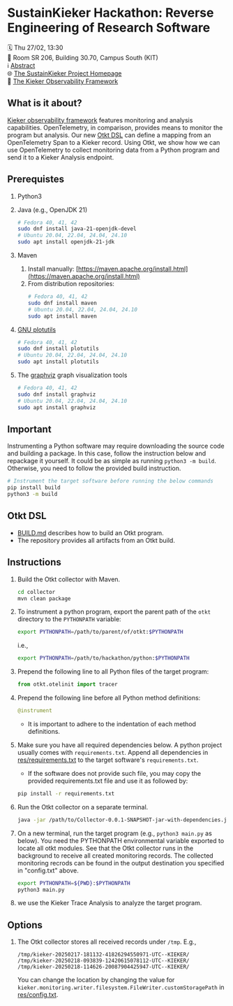 # SustainKieker Hackathon: Reverse Engineering of Research Software

🗓️ Thu 27/02, 13:30
<br>📍 Room SR 206, Building 30.70, Campus South (KIT)
<br>ℹ️ [Abstract](https://events.hifis.net/event/1741/contributions/14031/)
<br>🌐 [The SustainKieker Project Homepage](https://sustainkieker.kieker-monitoring.net)
<br>🔬 [The Kieker Observability Framework](https://kieker-monitoring.net)

## What is it about?

[Kieker observability framework](https://kieker-monitoring.net/) features monitoring and analysis capabilities.
OpenTelemetry, in comparison, provides means to monitor the program but analysis. Our new [Otkt DSL](https://github.com/silvergl/OtktDSL) can define a mapping from an OpenTelemetry Span to a Kieker record.
Using Otkt, we show how we can use OpenTelemetry to collect monitoring data from a Python program and send it to a Kieker Analysis endpoint.

## Prerequistes

1. Python3

3. Java (e.g., OpenJDK 21)
   ```bash
   # Fedora 40, 41, 42
   sudo dnf install java-21-openjdk-devel
   # Ubuntu 20.04, 22.04, 24.04, 24.10
   sudo apt install openjdk-21-jdk
   ```
4. Maven
   1. Install manually: [https://maven.apache.org/install.html](https://maven.apache.org/install.html)
   2. From distribution repositories:
      ```bash
      # Fedora 40, 41, 42
      sudo dnf install maven
      # Ubuntu 20.04, 22.04, 24.04, 24.10
      sudo apt install maven
      ```
5. [GNU plotutils](http://www.gnu.org/software/plotutils/)
   ```bash
   # Fedora 40, 41, 42
   sudo dnf install plotutils
   # Ubuntu 20.04, 22.04, 24.04, 24.10
   sudo apt install plotutils
   ```
6. The [graphviz](http://www.graphviz.org/) graph visualization tools
   ```bash
   # Fedora 40, 41, 42
   sudo dnf install graphviz
   # Ubuntu 20.04, 22.04, 24.04, 24.10
   sudo apt install graphviz
   ```

## Important

Instrumenting a Python software may require downloading the source code and
building a package. In this case, follow the instruction below and repackage it
yourself. It could be as simple as running `python3 -m build`. Otherwise, you
need to follow the provided build instruction.

```bash
# Instrument the target software before running the below commands
pip install build
python3 -m build
```

## Otkt DSL

* [BUILD.md](BUILD.md) describes how to build an Otkt program.
* The repository provides all artifacts from an Otkt build.

## Instructions

1. Build the Otkt collector with Maven.
   ```bash
   cd collector
   mvn clean package
   ```

2. To instrument a python program, export the parent path of the `otkt`
   directory to the `PYTHONPATH` variable:
   ```bash
   export PYTHONPATH=/path/to/parent/of/otkt:$PYTHONPATH
   ```
   i.e.,
   ```bash
   export PYTHONPATH=/path/to/hackathon/python:$PYTHONPATH
   ```

3. Prepend the following line to all Python files of the target program:
    ```python
    from otkt.otelinit import tracer
    ```

4. Prepend the following line before all Python method definitions:

   ```python
   @instrument
   ```

   * It is important to adhere to the indentation of each method definitions.

5. Make sure you have all required dependencies below. A python project usually
   comes with `requirements.txt`. Append all dependencies in
   [res/requirements.txt](res/requirements.txt) to the target software's
   `requirements.txt`.

   * If the software does not provide such file, you may copy the provided
     requirements.txt file and use it as followed by:

   ```bash
   pip install -r requirements.txt 
   ```

6. Run the Otkt collector on a separate terminal.

   ```bash
   java -jar /path/to/Collector-0.0.1-SNAPSHOT-jar-with-dependencies.jar -c /path/to/config.txt
   ```

7. On a new terminal, run the target program (e.g., `python3 main.py` as
   below). You need the PYTHONPATH environmental variable exported to locate
   all otkt modules. See that the Otkt collector runs in the background to
   receive all created monitoring records. The collected monitoring recrods can
   be found in the output destination you specified in "config.txt" above.

    ```bash
    export PYTHONPATH=${PWD}:$PYTHONPATH
    python3 main.py
    ```

8. we use the Kieker Trace Analysis to analyze the target program.

## Options
1. The Otkt collector stores all received records under `/tmp`. E.g.,

   ```
   /tmp/kieker-20250217-181132-41826294550971-UTC--KIEKER/
   /tmp/kieker-20250218-093839-12420615078112-UTC--KIEKER/
   /tmp/kieker-20250218-114626-20087904425947-UTC--KIEKER/
   ```

   You can change the location by changing the value for
   `kieker.monitoring.writer.filesystem.FileWriter.customStoragePath` in
   [res/config.txt](res/config.txt).
